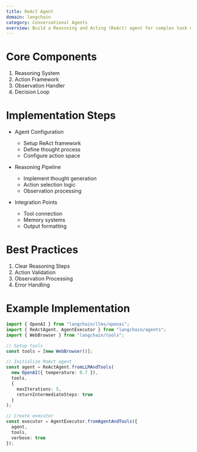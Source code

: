 ```yaml
---
title: ReAct Agent
domain: langchain
category: Conversational Agents
overview: Build a Reasoning and Acting (ReAct) agent for complex task decomposition and execution.
---
```


# Core Components
1. Reasoning System
2. Action Framework
3. Observation Handler
4. Decision Loop

# Implementation Steps
- Agent Configuration
  - Setup ReAct framework
  - Define thought process
  - Configure action space

- Reasoning Pipeline
  - Implement thought generation
  - Action selection logic
  - Observation processing

- Integration Points
  - Tool connection
  - Memory systems
  - Output formatting

# Best Practices
1. Clear Reasoning Steps
2. Action Validation
3. Observation Processing
4. Error Handling

# Example Implementation
```typescript
import { OpenAI } from "langchain/llms/openai";
import { ReActAgent, AgentExecutor } from "langchain/agents";
import { WebBrowser } from "langchain/tools";

// Setup tools
const tools = [new WebBrowser()];

// Initialize ReAct agent
const agent = ReActAgent.fromLLMAndTools(
  new OpenAI({ temperature: 0.7 }),
  tools,
  {
    maxIterations: 5,
    returnIntermediateSteps: true
  }
);

// Create executor
const executor = AgentExecutor.fromAgentAndTools({
  agent,
  tools,
  verbose: true
});

